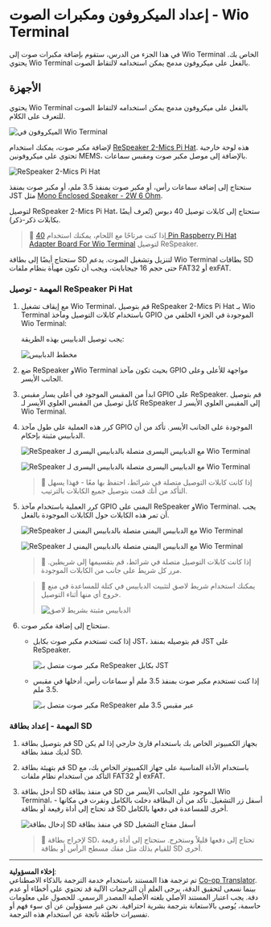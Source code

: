 <!--
CO_OP_TRANSLATOR_METADATA:
{
  "original_hash": "93d352de36526b8990e41dd538100324",
  "translation_date": "2025-08-27T00:31:27+00:00",
  "source_file": "6-consumer/lessons/1-speech-recognition/wio-terminal-microphone.md",
  "language_code": "ar"
}
-->
# إعداد الميكروفون ومكبرات الصوت - Wio Terminal

في هذا الجزء من الدرس، ستقوم بإضافة مكبرات صوت إلى Wio Terminal الخاص بك. يحتوي Wio Terminal بالفعل على ميكروفون مدمج يمكن استخدامه لالتقاط الصوت.

## الأجهزة

يحتوي Wio Terminal بالفعل على ميكروفون مدمج يمكن استخدامه لالتقاط الصوت للتعرف على الكلام.

![الميكروفون في Wio Terminal](../../../../../translated_images/wio-mic.3f8c843dbe8ad917424037a93e3d25c62634add00a04dd8e091317b5a7a90088.ar.png)

لإضافة مكبر صوت، يمكنك استخدام [ReSpeaker 2-Mics Pi Hat](https://www.seeedstudio.com/ReSpeaker-2-Mics-Pi-HAT.html). هذه لوحة خارجية تحتوي على ميكروفونين MEMS، بالإضافة إلى موصل مكبر صوت ومقبس سماعات.

![ReSpeaker 2-Mics Pi Hat](../../../../../translated_images/respeaker.f5d19d1c6b14ab1676d24ac2764e64fac5339046ae07be8b45ce07633d61b79b.ar.png)

ستحتاج إلى إضافة سماعات رأس، أو مكبر صوت بمنفذ 3.5 ملم، أو مكبر صوت بمنفذ JST مثل [Mono Enclosed Speaker - 2W 6 Ohm](https://www.seeedstudio.com/Mono-Enclosed-Speaker-2W-6-Ohm-p-2832.html).

لتوصيل ReSpeaker 2-Mics Pi Hat، ستحتاج إلى كابلات توصيل 40 دبوس (تُعرف أيضًا بكابلات ذكر-ذكر).

> 💁 إذا كنت مرتاحًا مع اللحام، يمكنك استخدام [40 Pin Raspberry Pi Hat Adapter Board For Wio Terminal](https://www.seeedstudio.com/40-Pin-Raspberry-Pi-Hat-Adapter-Board-For-Wio-Terminal-p-4730.html) لتوصيل ReSpeaker.

ستحتاج أيضًا إلى بطاقة SD لتنزيل وتشغيل الصوت. يدعم Wio Terminal بطاقات SD حتى حجم 16 جيجابايت، ويجب أن تكون مهيأة بنظام ملفات FAT32 أو exFAT.

### المهمة - توصيل ReSpeaker Pi Hat

1. مع إيقاف تشغيل Wio Terminal، قم بتوصيل ReSpeaker 2-Mics Pi Hat بـ Wio Terminal باستخدام كابلات التوصيل ومآخذ GPIO الموجودة في الجزء الخلفي من Wio Terminal:

    يجب توصيل الدبابيس بهذه الطريقة:

    ![مخطط الدبابيس](../../../../../translated_images/wio-respeaker-wiring-0.767f80aa6508103880d256cdf99ee7219e190db257c7261e4aec219759dc67b9.ar.png)

1. ضع ReSpeaker وWio Terminal بحيث تكون مآخذ GPIO مواجهة للأعلى وعلى الجانب الأيسر.

1. ابدأ من المقبس الموجود في أعلى يسار مقبس GPIO على ReSpeaker. قم بتوصيل كابل توصيل من المقبس العلوي الأيسر لـ ReSpeaker إلى المقبس العلوي الأيسر لـ Wio Terminal.

1. كرر هذه العملية على طول مآخذ GPIO الموجودة على الجانب الأيسر. تأكد من أن الدبابيس مثبتة بإحكام.

    ![ReSpeaker مع الدبابيس اليسرى متصلة بالدبابيس اليسرى لـ Wio Terminal](../../../../../translated_images/wio-respeaker-wiring-1.8d894727f2ba24004824ee5e06b83b6d10952550003a3efb603182121521b0ef.ar.png)

    ![ReSpeaker مع الدبابيس اليسرى متصلة بالدبابيس اليسرى لـ Wio Terminal](../../../../../translated_images/wio-respeaker-wiring-2.329e1cbd306e754f8ffe56f9294794f4a8fa123860d76067a79e9ea385d1bf56.ar.png)

    > 💁 إذا كانت كابلات التوصيل متصلة في شرائط، احتفظ بها معًا - فهذا يسهل التأكد من أنك قمت بتوصيل جميع الكابلات بالترتيب.

1. كرر العملية باستخدام مآخذ GPIO اليمنى على ReSpeaker وWio Terminal. يجب أن تمر هذه الكابلات حول الكابلات الموجودة بالفعل.

    ![ReSpeaker مع الدبابيس اليمنى متصلة بالدبابيس اليمنى لـ Wio Terminal](../../../../../translated_images/wio-respeaker-wiring-3.75b0be447e2fa9307a6a954f9ae8a71b77e39ada6a5ef1a059d341dc850fd90c.ar.png)

    ![ReSpeaker مع الدبابيس اليمنى متصلة بالدبابيس اليمنى لـ Wio Terminal](../../../../../translated_images/wio-respeaker-wiring-4.aa9cd434d8779437de720cba2719d83992413caed1b620b6148f6c8924889afb.ar.png)

    > 💁 إذا كانت كابلات التوصيل متصلة في شرائط، قم بتقسيمها إلى شريطين. مرر كل شريط على جانب من الكابلات الموجودة.

    > 💁 يمكنك استخدام شريط لاصق لتثبيت الدبابيس في كتلة للمساعدة في منع خروج أي منها أثناء التوصيل.
    >
    > ![الدبابيس مثبتة بشريط لاصق](../../../../../translated_images/wio-respeaker-wiring-5.af117c20acf622f3cd656ccd8f4053f8845d6aaa3af164d24cb7dbd54a4bb470.ar.png)

1. ستحتاج إلى إضافة مكبر صوت.

    * إذا كنت تستخدم مكبر صوت بكابل JST، قم بتوصيله بمنفذ JST على ReSpeaker.

      ![مكبر صوت متصل بـ ReSpeaker بكابل JST](../../../../../translated_images/respeaker-jst-speaker.a441d177809df9458041a2012dd336dbb22c00a5c9642647109d2940a50d6fcc.ar.png)

    * إذا كنت تستخدم مكبر صوت بمنفذ 3.5 ملم أو سماعات رأس، أدخلها في مقبس 3.5 ملم.

      ![مكبر صوت متصل بـ ReSpeaker عبر مقبس 3.5 ملم](../../../../../translated_images/respeaker-35mm-speaker.ad79ef4f128c7751f0abf854869b6b779c90c12ae3e48909944a7e48aeee3c7e.ar.png)

### المهمة - إعداد بطاقة SD

1. قم بتوصيل بطاقة SD بجهاز الكمبيوتر الخاص بك باستخدام قارئ خارجي إذا لم يكن لديك منفذ بطاقة SD.

1. قم بتهيئة بطاقة SD باستخدام الأداة المناسبة على جهاز الكمبيوتر الخاص بك، مع التأكد من استخدام نظام ملفات FAT32 أو exFAT.

1. أدخل بطاقة SD في منفذ بطاقة SD الموجود على الجانب الأيسر من Wio Terminal، أسفل زر التشغيل. تأكد من أن البطاقة دخلت بالكامل ونقرت في مكانها - قد تحتاج إلى أداة رفيعة أو بطاقة SD أخرى للمساعدة في دفعها بالكامل.

    ![إدخال بطاقة SD في منفذ بطاقة SD أسفل مفتاح التشغيل](../../../../../translated_images/wio-sd-card.acdcbe322fa4ee7f8f9c8cc015b3263964bb26ab5c7e25b41747988cc5280d64.ar.png)

    > 💁 لإخراج بطاقة SD، تحتاج إلى دفعها قليلاً وستخرج. ستحتاج إلى أداة رفيعة للقيام بذلك مثل مفك مسطح الرأس أو بطاقة SD أخرى.

---

**إخلاء المسؤولية**:  
تم ترجمة هذا المستند باستخدام خدمة الترجمة بالذكاء الاصطناعي [Co-op Translator](https://github.com/Azure/co-op-translator). بينما نسعى لتحقيق الدقة، يرجى العلم أن الترجمات الآلية قد تحتوي على أخطاء أو عدم دقة. يجب اعتبار المستند الأصلي بلغته الأصلية المصدر الرسمي. للحصول على معلومات حاسمة، يُوصى بالاستعانة بترجمة بشرية احترافية. نحن غير مسؤولين عن أي سوء فهم أو تفسيرات خاطئة ناتجة عن استخدام هذه الترجمة.